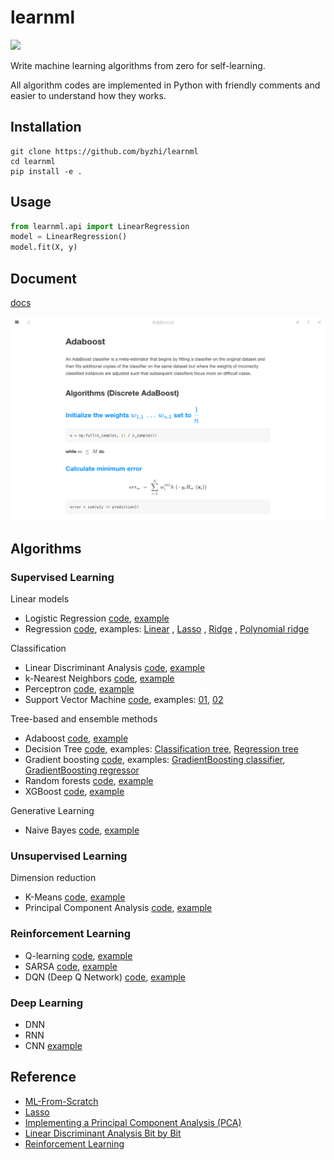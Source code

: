 # learnml
![](https://img.shields.io/badge/python-3.6+-blue.svg)

Write machine learning algorithms from zero for self-learning.

All algorithm codes are implemented in Python with friendly comments and easier to understand how they works.

## Installation
```
git clone https://github.com/byzhi/learnml
cd learnml
pip install -e .
```

## Usage
```python
from learnml.api import LinearRegression
model = LinearRegression()
model.fit(X, y)
```

## Document
[docs](https://byzhi.github.io/learnml/)

![](images/docs.png)

## Algorithms

### Supervised Learning
Linear models

- Logistic Regression [code](./learnml/supervised/logistic_regression.py), [example](./examples/example_LogisticRegression.py)
- Regression [code](./learnml/supervised/regression.py), examples: [Linear](./examples/example_LinearRegression.py)
, [Lasso](./examples/example_LassoRegression.py)
, [Ridge](./examples/example_RidgeRegression.py)
, [Polynomial ridge](./examples/example_PolynomialRidgeRegression.py)

Classification

- Linear Discriminant Analysis [code](./learnml/supervised/linear_discriminant_analysis.py), [example](./examples/example_PCA_LDA.py)
- k-Nearest Neighbors [code](./learnml/supervised/k_nearest_neighbors.py), [example](./examples/example_KNeighborsClassifier.py)
- Perceptron [code](./learnml/supervised/perceptron.py), [example](./examples/example_Perceptron.py)
- Support Vector Machine [code](./learnml/supervised/support_vector_machine.py), examples: [01](./examples/example_svm.py), [02](./examples/example_svm_02.py)

Tree-based and ensemble methods

- Adaboost [code](./learnml/supervised/adaboost.py), [example](./examples/example_Adaboost.py)
- Decision Tree [code](./learnml/supervised/decision_tree.py), examples: [Classification tree](./examples/example_ClassificationTree.py), [Regression tree](./examples/example_RegressionTree.py)
- Gradient boosting [code](./learnml/supervised/gradient_boosting.py), examples: [GradientBoosting classifier](./examples/example_GradientBoostingClassifier.py), [GradientBoosting regressor](./examples/example_GradientBoostingRegressor.py)
- Random forests [code](./learnml/supervised/random_forest.py), [example](./examples/example_RandomForestClassifier.py)
- XGBoost [code](./learnml/supervised/xgboost.py), [example](./examples/example_XGBoost.py)

Generative Learning

- Naive Bayes [code](./learnml/supervised/naive_bayes.py), [example](./examples/example_GaussianNB.py)

### Unsupervised Learning

Dimension reduction

- K-Means [code](./learnml/unsupervised/kmeans.py), [example](./examples/example_KMeans.py)
- Principal Component Analysis [code](./learnml/unsupervised/principal_component_analysis.py), [example](./examples/example_PCA_LDA.py)


### Reinforcement Learning
- Q-learning [code](./learnml/reinforcement/qlsarsa/base.py), [example](./examples/example_QLearning.py)
- SARSA [code](./learnml/reinforcement/qlsarsa/base.py), [example](./examples/example_SARSA.py)
- DQN (Deep Q Network) [code](./learnml/reinforcement/dqn/DeepQNetwork.py), [example](./examples/example_DeepQNetwork.py)

### Deep Learning
- DNN
- RNN
- CNN [example](./examples/example_CNN.py)

## Reference
- [ML-From-Scratch](https://github.com/eriklindernoren/ML-From-Scratch)
- [Lasso](https://github.com/satopirka/Lasso)
- [Implementing a Principal Component Analysis (PCA)](https://sebastianraschka.com/Articles/2014_pca_step_by_step.html)
- [Linear Discriminant Analysis Bit by Bit](https://sebastianraschka.com/Articles/2014_python_lda.html)
- [Reinforcement Learning](https://github.com/rlcode/reinforcement-learning)